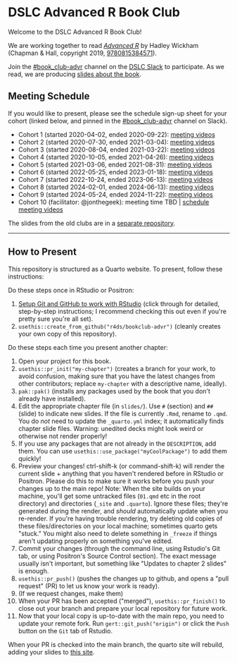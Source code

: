# DSLC Advanced R Book Club

Welcome to the DSLC Advanced R Book Club!

We are working together to read [_Advanced R_](https://adv-r.hadley.nz/) by Hadley Wickham (Chapman & Hall, copyright 2019, [9780815384571](https://www.routledge.com/Advanced-R-Second-Edition/Wickham/p/book/9780815384571)).

Join the [#book_club-advr](https://dslcio.slack.com/archives/C010GJ3VAE5) channel on the [DSLC Slack](https://dslc.io/join) to participate.
As we read, we are producing [slides about the book](https://dslc.io/advr).

## Meeting Schedule

If you would like to present, please see the schedule sign-up sheet for your cohort (linked below, and pinned in the [#book_club-advr](https://dslcio.slack.com/archives/C010GJ3VAE5) channel on Slack).

- Cohort 1 (started 2020-04-02, ended 2020-09-22): [meeting videos](https://www.youtube.com/playlist?list=PL3x6DOfs2NGi9lH7q-phZlPrl6HKXYDbn)
- Cohort 2 (started 2020-07-30, ended 2021-03-04): [meeting videos](https://www.youtube.com/playlist?list=PL3x6DOfs2NGhPmtka2Wg_NdLk71LJFbVl)
- Cohort 3 (started 2020-08-04, ended 2021-03-22): [meeting videos](https://www.youtube.com/playlist?list=PL3x6DOfs2NGhUCEVefMkCEiJKE_C-gwV5)
- Cohort 4 (started 2020-10-05, ended 2021-04-26): [meeting videos](https://www.youtube.com/playlist?list=PL3x6DOfs2NGh5cCdh4W2U6Allc6MrUGID)
- Cohort 5 (started 2021-03-06, ended 2021-08-31): [meeting videos](https://www.youtube.com/playlist?list=PL3x6DOfs2NGjRvoeE6wS7AWqSA6Sigg5R)
- Cohort 6 (started 2022-05-25, ended 2023-01-18): [meeting videos](https://www.youtube.com/playlist?list=PL3x6DOfs2NGjnCxGKeDNJUfPpRFI2hJjv)
- Cohort 7 (started 2022-10-24, ended 2023-06-13): [meeting videos](https://youtube.com/playlist?list=PL3x6DOfs2NGi4I1DhjPufFNbqCry_xQLq)
- Cohort 8 (started 2024-02-01, ended 2024-06-13): [meeting videos](https://www.youtube.com/playlist?list=PL3x6DOfs2NGgr9ZNvaqf4Lb6GN9l6g9dK)
- Cohort 9 (started 2024-05-24, ended 2024-11-22): [meeting videos](https://www.youtube.com/playlist?list=PL3x6DOfs2NGgR7BeG9Jri8wrSgW_X-s4_)
- Cohort 10 (facilitator: @jonthegeek): meeting time TBD | [schedule](https://docs.google.com/spreadsheets/d/1PgK1ZgOzKqIyxwS6iU_KF5LqBHrb0yx4GN0crVUAaUE/edit?usp=sharing) [meeting videos](https://www.youtube.com/playlist?list=PL3x6DOfs2NGjlV0O0uf685xmUGfBzstHP)

The slides from the old clubs are in a [separate repository](https://github.com/r4ds/bookclub-Advanced_R).

<hr>


## How to Present

This repository is structured as a Quarto website.
To present, follow these instructions:

Do these steps once in RStudio or Positron:

1. [Setup Git and GitHub to work with RStudio](https://github.com/r4ds/bookclub-setup) (click through for detailed, step-by-step instructions; I recommend checking this out even if you're pretty sure you're all set).
2. `usethis::create_from_github("r4ds/bookclub-advr")` (cleanly creates your own copy of this repository).

Do these steps each time you present another chapter:

1. Open your project for this book.
2. `usethis::pr_init("my-chapter")` (creates a branch for your work, to avoid confusion, making sure that you have the latest changes from other contributors; replace `my-chapter` with a descriptive name, ideally).
3. `pak::pak()` (installs any packages used by the book that you don't already have installed).
4. Edit the appropriate chapter file (in `slides/`). Use `#` (section) and `##` (slide) to indicate new slides. If the file is currently `.Rmd`, rename to `.qmd`. You do *not* need to update the `_quarto.yml` index; it automatically finds chapter slide files. Warning: unedited decks might look weird or otherwise not render properly!
5. If you use any packages that are not already in the `DESCRIPTION`, add them. You can use `usethis::use_package("myCoolPackage")` to add them quickly!
6. Preview your changes! ctrl-shift-k (or command-shift-k) will render the current slide + anything that you haven't rendered before in RStudio or Positron. Please do this to make sure it works before you push your changes up to the main repo! Note: When the site builds on your machine, you'll get some untracked files (`01.qmd` etc in the root directory) and directories (`_site` and `.quarto`). Ignore these files; they're generated during the render, and *should* automatically update when you re-render. If you're having trouble rendering, try deleting old copies of these files/directories on your local machine; sometimes quarto gets "stuck." You might also need to delete something in `_freeze` if things aren't updating properly on something you've edited.
7. Commit your changes (through the command line, using Rstudio's Git tab, or using Positron's Source Control section). The exact message usually isn't important, but something like "Updates to chapter 2 slides" is enough.
8. `usethis::pr_push()` (pushes the changes up to github, and opens a "pull request" (PR) to let us know your work is ready).
9. (If we request changes, make them)
10. When your PR has been accepted ("merged"), `usethis::pr_finish()` to close out your branch and prepare your local repository for future work.
11. Now that your local copy is up-to-date with the main repo, you need to update your remote fork. Run `gert::git_push("origin")` or click the `Push` button on the `Git` tab of Rstudio.

When your PR is checked into the main branch, the quarto site will rebuild, adding your slides to [this site](https://dslc.io/advr).
